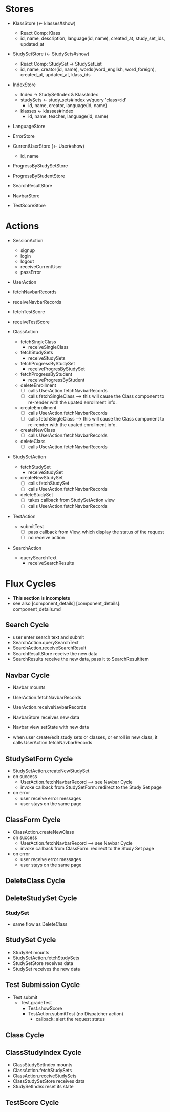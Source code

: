 # Stores

* KlassStore (<- klasses#show)
  * React Comp: Klass
  * id, name, description, language(id, name), created_at, study_set_ids, updated_at

* StudySetStore (<- StudySets#show)
  * React Comp: StudySet -> StudySetList
  * id, name, creator(id, name), words(word_english, word_foreign), created_at, updated_at, klass_ids

* IndexStore
  * Index -> StudySetIndex & KlassIndex
  * studySets <- study_sets#index w/query 'class=:id'
    * id, name, creator, language(id, name)
  * klasses <- klasses#index
    * id, name, teacher, language(id, name)


* LanguageStore

* ErrorStore

* CurrentUserStore (<- User#show)
  * id, name

* ProgressByStudySetStore
* ProgressByStudentStore
* SearchResultStore
* NavbarStore
* TestScoreStore


# Actions

* SessionAction
  * signup
  * login
  * logout
  * receiveCurrentUser
  * passError

* UserAction
 * fetchNavbarRecords
 * receiveNavbarRecords
 * fetchTestScore
 * receiveTestScore

* ClassAction
  * fetchSingleClass
    * receiveSingleClass
  * fetchStudySets
    * receiveStudySets
  * fetchProgressByStudySet
    * receiveProgresByStudySet
  * fetchProgressByStudent
    * receiveProgressByStudent
  * deleteEnrollment
    - [ ] calls UserAction.fetchNavbarRecords
    - [ ] calls fetchSingleClass --> this will cause the Class component to re-render with the upated enrollment info.
  * createEnrollment
    - [ ] calls UserAction.fetchNavbarRecords
    - [ ] calls fetchSingleClass --> this will cause the Class component to re-render with the upated enrollment info.  
  * createNewClass
    - [ ] calls UserAction.fetchNavbarRecords
  * deleteClass
    - [ ] calls UserAction.fetchNavbarRecords

* StudySetAction
  * fetchStudySet
    * receiveStudySet
  * createNewStudySet
    - [ ] calls fetchStudySet
    - [ ] calls UserAction.fetchNavbarRecords
  * deleteStudySet
    - [ ] takes callback from StudySetAction view
    - [ ] calls UserAction.fetchNavbarRecords

* TestAction
  * submitTest
    - [ ] pass callback from View, which display the status of the request
    - [ ] no receive action

* SearchAction
  * querySearchText
    * receiveSearchResults


# Flux Cycles
* **This section is incomplete**
* see also [component_details]
[component_details]: component_details.md

## Search Cycle
  * user enter search text and submit
  * SearchAction.querySearchText
  * SearchAction.receiveSearchResult
  * SearchResultStore receive the new data
  * SearchResults receive the new data, pass it to SearchResultItem

## Navbar Cycle
  * Navbar mounts
  * UserAction.fetchNavbarRecords
  * UserAction.receiveNavbarRecords
  * NavbarStore receives new data
  * Navbar view setState with new data

  * when user create/edit study sets or classes, or enroll in new class, it calls UserAction.fetchNavbarRecords


## StudySetForm Cycle
  * StudySetAction.createNewStudySet
  * on success
    * UserAction.fetchNavbarRecord --> see Navbar Cycle
    * invoke callback from StudySetForm: redirect to the Study Set page
  * on error
    * user receive error messages
    * user stays on the same page



## ClassForm Cycle
  * ClassAction.createNewClass
  * on success
    * UserAction.fetchNavbarRecord --> see Navbar Cycle
    * invoke callback from ClassForm: redirect to the Study Set page
  * on error
    * user receive error messages
    * user stays on the same page


## DeleteClass Cycle

## DeleteStudySet Cycle
### StudySet
  * same flow as DeleteClass


## StudySet Cycle
  * StudySet mounts
  * StudySetAction.fetchStudySets
  * StudySetStore receives data
  * StudySet receives the new data




## Test Submission Cycle
  * Test submit
    * Test.gradeTest
      * Test.showScore
      * TestAction.submitTest (no Dispatcher action)
        * callback: alert the request status

## Class Cycle


## ClassStudyIndex Cycle
  * ClassStudySetIndex mounts
  * ClassAction.fetchStudySets
  * ClassAction.receiveStudySets
  * ClassStudySetStore receives data
  * StudySetIndex reset its state


## TestScore Cycle
